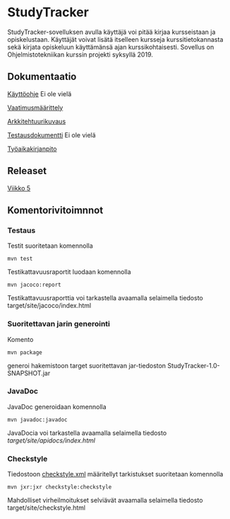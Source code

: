 # StudyTracker

StudyTracker-sovelluksen avulla käyttäjä voi pitää kirjaa kursseistaan ja opiskelustaan. Käyttäjät voivat lisätä itselleen kursseja kurssitietokannasta sekä kirjata opiskeluun käyttämänsä ajan kurssikohtaisesti. Sovellus on Ohjelmistotekniikan kurssin projekti syksyllä 2019.


## Dokumentaatio

[Käyttöohje]() Ei ole vielä

[Vaatimusmäärittely](https://github.com/tiila/ot-harjoitustyo/blob/master/dokumentaatio/vaatimusmaarittely.md) 

[Arkkitehtuurikuvaus](https://github.com/tiila/ot-harjoitustyo/blob/master/dokumentaatio/arkkitehtuuri.md)

[Testausdokumentti]() Ei ole vielä

[Työaikakirjanpito](https://github.com/tiila/ot-harjoitustyo/blob/master/dokumentaatio/tyoaikakirjanpito.md)




## Releaset

[Viikko 5](https://github.com/tiila/ot-harjoitustyo/releases/tag/Viikko5)


## Komentorivitoimnnot


### Testaus

Testit suoritetaan komennolla

`mvn test`

Testikattavuusraportit luodaan komennolla

`mvn jacoco:report`

Testikattavuusraporttia voi tarkastella avaamalla selaimella tiedosto target/site/jacoco/index.html


### Suoritettavan jarin generointi

Komento

`mvn package`

generoi hakemistoon target suoritettavan jar-tiedoston StudyTracker-1.0-SNAPSHOT.jar

### JavaDoc

JavaDoc generoidaan komennolla

 `mvn javadoc:javadoc`
 
 JavaDocia voi tarkastella avaamalla selaimella tiedosto *target/site/apidocs/index.html*


### Checkstyle

Tiedostoon [checkstyle.xml](https://github.com/tiila/ot-harjoitustyo/blob/master/StudyTracker/checkstyle.xml) määritellyt tarkistukset suoritetaan komennolla

`mvn jxr:jxr checkstyle:checkstyle`
 
Mahdolliset virheilmoitukset selviävät avaamalla selaimella tiedosto target/site/checkstyle.html











